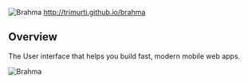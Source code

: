![Brahma](http://s11.postimg.org/chrmyegxf/brahma_hero.jpg)
http://trimurti.github.io/brahma

## Overview

The User interface that helps you build fast, modern mobile web apps.

![Brahma](http://s12.postimg.org/5tb6vl2nh/brahma.jpg)
